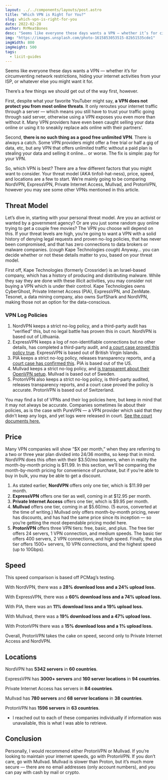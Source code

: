 ```yaml
---
layout: ../../components/layouts/post.astro
title: "Which VPN is Right for You?"
slug: which-vpn-is-right-for-you
date: 2022-02-28
author: MrMeatBones
desc: "Seems like everyone these days wants a VPN — whether it’s for circumventing network restrictions, hiding your internet activities from your ISP, or whatever else you might want it for."
img: "https://images.unsplash.com/photo-1615853053515-82b51535cde1"
imgWidth: 800
imgHeight: 500
tags:
  - licit-guides
---
```


Seems like everyone these days wants a VPN — whether it’s for circumventing network restrictions, hiding your internet activities from your ISP, or whatever else you might want it for.

There’s a few things we should get out of the way first, however.

First, despite what your favorite YouTuber might say, **a VPN does not protect you from most online threats**. It only reroutes your internet traffic through a server — which means you still have to trust your traffic going through said server, otherwise using a VPN exposes you even more than without it. Many VPN providers have even been caught selling your data online or using it to sneakily replace ads online with their partners’.

Second, **there is no such thing as a good free unlimited VPN**. There is always a catch. Some VPN providers might offer a free trial or half a gig of data, etc, but any VPN that offers unlimited traffic without a paid plan is stealing your data and selling it online... or worse. The fix is simple: pay for your VPN.

So, which VPN is best? There are a few different factors that you might want to consider. Your threat model (AKA tinfoil-hat-ness), price, speed, and locations are a few to start. We’re mainly going to be comparing NordVPN, ExpressVPN, Private Internet Access, Mullvad, and ProtonVPN, however you may see some other VPNs mentioned in this article.

## Threat Model

Let’s dive in, starting with your personal threat model. Are you an activist or wanted by a government agency? Or are you just some random guy online trying to get a couple free movies? The VPN you choose will depend on this. If your threat levels are high, you’re going to want a VPN with a solid history of denying legal requests and proven no-log policies, that has never been compromised, and that has zero connections to data brokers or malware companies. (*cough* Kape Technologies *cough*) Anyway… you can decide whether or not these details matter to you, based on your threat model.

First off, Kape Technologies (formerly Crossrider) is an Israel-based company, which has a history of producing and distributing malware. While they say they are done with these illicit activities, you may consider not buying a VPN which is under their control. Kape Technologies owns CyberGhost, Private Internet Access (PIA), ExpressVPN, and ZenMate. Tesonet, a data mining company, also owns SurfShark and NordVPN, making those not an option for the data-conscious.

### VPN Log Policies

1. NordVPN keeps a strict no-log policy, and a third-party audit has “verified” this, but no legal battle has proven this in court. NordVPN is based out of Lithuania.
2. ExpressVPN keeps a log of non-identifiable connections but no other details, has completed a third-party audit, and [a court case proved this policy true](https://www.expressvpn.com/blog/expressvpn-statement-andrey-karlov-investigation/). ExpressVPN is based out of British Virgin Islands.
3. PIA keeps a strict no-log policy, releases transparency reports, and [a court case has confirmed this](https://www.scribd.com/doc/303226103/Fake-bomb-threat-arrest). PIA is based out of the US.
4. Mullvad keeps a strict no-log policy, and [is transparent about their OpenVPN setup](https://mullvad.net/en/help/no-logging-data-policy/). Mullvad is based out of Sweden.
5. ProtonVPN also keeps a strict no-log policy, is third-party audited, releases transparency reports, and a court case proved the policy is accurate. ProtonVPN is based out of Switzerland.

You may find a list of VPNs and their log policies here, but keep in mind that it may not always be accurate. Companies sometimes lie about their policies, as is the case with PureVPN — a VPN provider which said that they didn’t keep any logs, and yet logs were released in court. [See the court documents here.](https://www.justice.gov/opa/press-release/file/1001841/download)

## Price

Many VPN companies will show “$X per month,” when they are referring to a two or three year plan divided into 24/36 months, so keep that in mind. NordVPN does this often with their $3.50/mo banners, when in reality the month-by-month pricing is $11.99. In this section, we’ll be comparing the month-by-month pricing for convenience of purchase, but if you’re able to buy in bulk, you may be able to get a discount.

1. As stated earlier, **NordVPN** offers only one tier, which is $11.99 per month.
2. **ExpressVPN** offers one tier as well, coming in at $12.95 per month.
3. **Private Internet Access** offers one tier, which is $9.95 per month.
4. **Mullvad** offers one tier, coming in at $5.60/mo. (5 euros, converted at the time of writing.) Mullvad only offers month-by-month pricing, never has discounts, and has had the same price since its inception — so you’re getting the most dependable pricing model here.
5. **ProtonVPN** offers three VPN tiers: free, basic, and plus. The free tier offers 24 servers, 1 VPN connection, and medium speeds. The basic tier offers 400 servers, 2 VPN connections, and high speed. Finally, the plus tier offers 1500+ servers, 10 VPN connections, and the highest speed (up to 10Gbps).

## Speed

This speed comparison is based off PCMag’s testing.

With NordVPN, there was a **28% download loss and a 24% upload loss.**

With ExpressVPN, there was a **60% download loss and a 74% upload loss.**

With PIA, there was an **11% download loss and a 19% upload loss.**

With Mullvad, there was a **19% download loss and a 47% upload loss.**

With ProtonVPN there was a **15% download loss and a 1% upload loss.**

Overall, ProtonVPN takes the cake on speed, second only to Private Internet Access and NordVPN.

## Locations

NordVPN has **5342 servers** in **60 countries**.

ExpressVPN has **3000+ servers** and **160 server locations** in **94 countries**.

Private Internet Access has servers in **84 countries**.

Mullvad has **780 servers** and **68 server locations** in **38 countries**.

ProtonVPN has **1596 servers** in **63 countries**.

* I reached out to each of these companies individually if information was unavailable, this is what I was able to retrieve.

## Conclusion

Personally, I would recommend either ProtonVPN or Mullvad. If you’re looking to maintain your internet speeds, go with ProtonVPN. If you don’t care, go with Mullvad. Mullvad is slower than Proton, but it’s much more secure — there are no email addresses (only account numbers), and you can pay with cash by mail or crypto.
